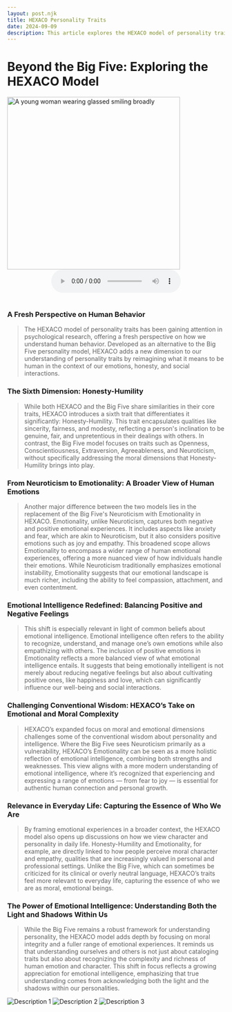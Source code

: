 ```yaml
---
layout: post.njk
title: HEXACO Personality Traits
date: 2024-09-09
description: This article explores the HEXACO model of personality traits.
---
```


# Beyond the Big Five: Exploring the HEXACO Model  

<img src="{{ '/assets/images/hexaco.jpg' | assetUrl }}" alt="A young woman wearing glassed smiling broadly" width="400" class="centered" >
<br>
<center><audio controls><source src="{{ '/assets/audio/hexeco.mp3' | assetUrl }}" type="audio/mpeg">Your browser does not support the audio element.</audio></br></br></center>

### A Fresh Perspective on Human Behavior  
> The HEXACO model of personality traits has been gaining attention in psychological research, offering a fresh perspective on how we understand human behavior. Developed as an alternative to the Big Five personality model, HEXACO adds a new dimension to our understanding of personality traits by reimagining what it means to be human in the context of our emotions, honesty, and social interactions.

### The Sixth Dimension: Honesty-Humility  

> While both HEXACO and the Big Five share similarities in their core traits, HEXACO introduces a sixth trait that differentiates it significantly: Honesty-Humility. This trait encapsulates qualities like sincerity, fairness, and modesty, reflecting a person's inclination to be genuine, fair, and unpretentious in their dealings with others. In contrast, the Big Five model focuses on traits such as Openness, Conscientiousness, Extraversion, Agreeableness, and Neuroticism, without specifically addressing the moral dimensions that Honesty-Humility brings into play.

### From Neuroticism to Emotionality: A Broader View of Human Emotions  

> Another major difference between the two models lies in the replacement of the Big Five's Neuroticism with Emotionality in HEXACO. Emotionality, unlike Neuroticism, captures both negative and positive emotional experiences. It includes aspects like anxiety and fear, which are akin to Neuroticism, but it also considers positive emotions such as joy and empathy. This broadened scope allows Emotionality to encompass a wider range of human emotional experiences, offering a more nuanced view of how individuals handle their emotions. While Neuroticism traditionally emphasizes emotional instability, Emotionality suggests that our emotional landscape is much richer, including the ability to feel compassion, attachment, and even contentment.

### Emotional Intelligence Redefined: Balancing Positive and Negative Feelings  

> This shift is especially relevant in light of common beliefs about emotional intelligence. Emotional intelligence often refers to the ability to recognize, understand, and manage one’s own emotions while also empathizing with others. The inclusion of positive emotions in Emotionality reflects a more balanced view of what emotional intelligence entails. It suggests that being emotionally intelligent is not merely about reducing negative feelings but also about cultivating positive ones, like happiness and love, which can significantly influence our well-being and social interactions.

### Challenging Conventional Wisdom: HEXACO’s Take on Emotional and Moral Complexity  

> HEXACO’s expanded focus on moral and emotional dimensions challenges some of the conventional wisdom about personality and intelligence. Where the Big Five sees Neuroticism primarily as a vulnerability, HEXACO’s Emotionality can be seen as a more holistic reflection of emotional intelligence, combining both strengths and weaknesses. This view aligns with a more modern understanding of emotional intelligence, where it’s recognized that experiencing and expressing a range of emotions — from fear to joy — is essential for authentic human connection and personal growth.

### Relevance in Everyday Life: Capturing the Essence of Who We Are  

> By framing emotional experiences in a broader context, the HEXACO model also opens up discussions on how we view character and personality in daily life. Honesty-Humility and Emotionality, for example, are directly linked to how people perceive moral character and empathy, qualities that are increasingly valued in personal and professional settings. Unlike the Big Five, which can sometimes be criticized for its clinical or overly neutral language, HEXACO’s traits feel more relevant to everyday life, capturing the essence of who we are as moral, emotional beings.

### The Power of Emotional Intelligence: Understanding Both the Light and Shadows Within Us  

> While the Big Five remains a robust framework for understanding personality, the HEXACO model adds depth by focusing on moral integrity and a fuller range of emotional experiences. It reminds us that understanding ourselves and others is not just about cataloging traits but also about recognizing the complexity and richness of human emotion and character. This shift in focus reflects a growing appreciation for emotional intelligence, emphasizing that true understanding comes from acknowledging both the light and the shadows within our personalities.




<div class="grid">
  <img src="{{ '/assets/images/Synchronicity.jpg' | assetUrl }}" alt="Description 1">
  <img src="{{ '/assets/images/language.jpg' | assetUrl }}" alt="Description 2">
  <img src="{{ '/assets/images/a-loving-couple.jpg' | assetUrl }}" alt="Description 3">
</div>